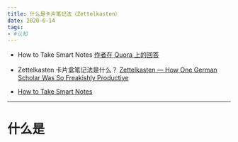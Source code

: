 ```yaml
---
title: 什么是卡片笔记法（Zettelkasten）
date: 2020-6-14
tags:
- #认知
---
```




- How to Take Smart Notes
[作者在 Quora 上的回答](https://www.quora.com/What-is-the-best-way-to-take-notes/answer/S%C3%B6nke-Ahrens )


 - Zettelkasten 卡片盒笔记法是什么？
[Zettelkasten — How One German Scholar Was So Freakishly Productive](https://writingcooperative.com/zettelkasten-how-one-german-scholar-was-so-freakishly-productive-997e4e0ca125)

- [How to Take Smart Notes](https://book.douban.com/subject/30216624/)
---

# 什么是